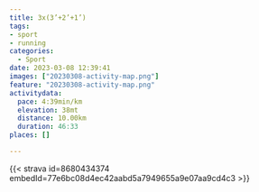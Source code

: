 ```yaml
---
title: 3x(3’+2’+1’)
tags:
- sport
- running
categories:
  - Sport
date: 2023-03-08 12:39:41
images: ["20230308-activity-map.png"]
feature: "20230308-activity-map.png"
activitydata:
  pace: 4:39min/km
  elevation: 38mt
  distance: 10.00km
  duration: 46:33
places: []

---
```


<!--more--> 

 [//]: # ({{< figure src="20230308-activity-map.png" title="map" >}})


{{< strava id=8680434374 embedId=77e6bc08d4ec42aabd5a7949655a9e07aa9cd4c3 >}}
